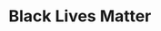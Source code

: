 # Black Lives Matter <script> generator form
This application is meant to be used in combination with the [BLM Banner](https://github.com/draftedus/blm-banner) project

It allows users to generate the injection script with a different company name and colors.

### Customize the DOM Injection Root

If you'd like to embed this script on your own site, but don't want to use an element with the `id="root"`, you can pass the element ID you'd like the script to inject into via the `data-inject-id` tag on the script.

```javascript
<script src="dist/blm.generator.js" data-inject-id="blmRoot"></script>
```

NOTE: For now, you need to make sure that the element you're injecting into exists by the time this script is invoked. Generally this means putting the script at the bottom of the `<body>`

### Customize Script URL for Injection

If you decide to fork `blm-banner` but want to use this app for generation still, you can specify the script URL used in the code snippet using `data-script-url`.

```html
<script src="dist/blm.generator.js" data-script-url="//example.com/forked.blm.min.js"></script>
```

### Development

First things first, run `npm ci` in order to install the dependencies you will need to develop the project.

In the project directory, you can run:

### `npm start`

Runs the app in the development mode.<br />
Open [http://localhost:3000](http://localhost:3000) to view it in the browser.

The page will reload if you make edits.<br />
You will also see any lint errors in the console.

### `npm run build`

Builds the bundle for production using `rollup` to the `dist` folder.<br />
It correctly bundles React in production mode and optimizes the build for the best performance.
